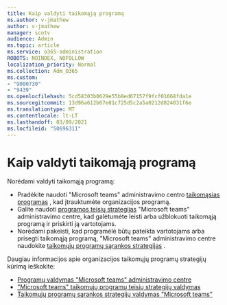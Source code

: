 ```yaml
---
title: Kaip valdyti taikomąją programą
ms.author: v-jmathew
author: v-jmathew
manager: scotv
audience: Admin
ms.topic: article
ms.service: o365-administration
ROBOTS: NOINDEX, NOFOLLOW
localization_priority: Normal
ms.collection: Adm_O365
ms.custom:
- "9000730"
- "9439"
ms.openlocfilehash: 5cd58303b0629e55b0ed67157f9fcf01668fda1e
ms.sourcegitcommit: 13d96a612b67e01c725d5c2a5a0212d824031f6e
ms.translationtype: MT
ms.contentlocale: lt-LT
ms.lasthandoff: 03/09/2021
ms.locfileid: "50696311"
---
```

# <a name="how-to-manage-an-app"></a>Kaip valdyti taikomąją programą

Norėdami valdyti taikomąją programą:

- Pradėkite naudoti "Microsoft teams" administravimo centro [taikomąsias programas](https://admin.teams.microsoft.com/policies/manage-apps) , kad įtrauktumėte organizacijos programą.
- Galite naudoti [programos teisių strategijas](https://admin.teams.microsoft.com/policies/app-permission) "Microsoft teams" administravimo centre, kad galėtumėte leisti arba užblokuoti taikomąją programą ir priskirti ją vartotojams.
- Norėdami pakeisti, kad programėlė būtų pateikta vartotojams arba prisegti taikomąją programą, "Microsoft teams" administravimo centre naudokite [taikomųjų programų sąrankos strategijas](https://admin.teams.microsoft.com/policies/app-setup) .

Daugiau informacijos apie organizacijos taikomųjų programų strategijų kūrimą ieškokite:

- [Programų valdymas "Microsoft teams" administravimo centre](https://docs.microsoft.com/MicrosoftTeams/manage-apps)
- ["Microsoft teams" taikomųjų programų teisių strategijų valdymas](https://docs.microsoft.com/microsoftteams/teams-app-permission-policies)
- [Taikomųjų programų sąrankos strategijų valdymas "Microsoft teams"](https://docs.microsoft.com/microsoftteams/teams-app-setup-policies)
